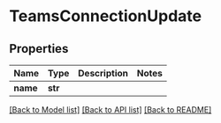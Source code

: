 # TeamsConnectionUpdate


## Properties
Name | Type | Description | Notes
------------ | ------------- | ------------- | -------------
**name** | **str** |  | 

[[Back to Model list]](../#documentation-for-models) [[Back to API list]](../#documentation-for-api-endpoints) [[Back to README]](../)



